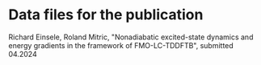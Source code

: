 # Data files for the publication
Richard Einsele, Roland Mitric, "Nonadiabatic excited-state dynamics and energy gradients in the framework of FMO-LC-TDDFTB", submitted 04.2024
